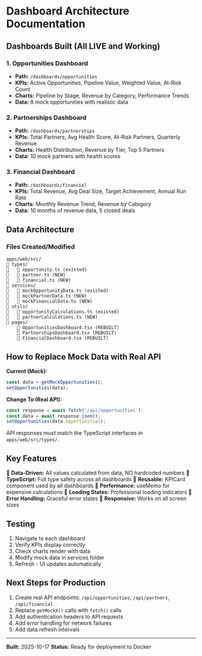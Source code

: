 # Dashboard Architecture Documentation

## Dashboards Built (All LIVE and Working)

### 1. Opportunities Dashboard
- **Path:** `/dashboards/opportunities`
- **KPIs:** Active Opportunities, Pipeline Value, Weighted Value, At-Risk Count
- **Charts:** Pipeline by Stage, Revenue by Category, Performance Trends
- **Data:** 8 mock opportunities with realistic data

### 2. Partnerships Dashboard
- **Path:** `/dashboards/partnerships`
- **KPIs:** Total Partners, Avg Health Score, At-Risk Partners, Quarterly Revenue
- **Charts:** Health Distribution, Revenue by Tier, Top 5 Partners
- **Data:** 10 mock partners with health scores

### 3. Financial Dashboard
- **Path:** `/dashboards/financial`
- **KPIs:** Total Revenue, Avg Deal Size, Target Achievement, Annual Run Rate
- **Charts:** Monthly Revenue Trend, Revenue by Category
- **Data:** 10 months of revenue data, 5 closed deals

## Data Architecture

### Files Created/Modified
```
apps/web/src/
   types/
      opportunity.ts (existed)
      partner.ts (NEW)
      financial.ts (NEW)
   services/
      mockOpportunityData.ts (existed)
      mockPartnerData.ts (NEW)
      mockFinancialData.ts (NEW)
   utils/
      opportunityCalculations.ts (existed)
      partnerCalculations.ts (NEW)
   pages/
       OpportunitiesDashboard.tsx (REBUILT)
       PartnershipsDashboard.tsx (REBUILT)
       FinancialDashboard.tsx (REBUILT)
```

## How to Replace Mock Data with Real API

**Current (Mock):**
```typescript
const data = getMockOpportunities();
setOpportunities(data);
```

**Change To (Real API):**
```typescript
const response = await fetch('/api/opportunities');
const data = await response.json();
setOpportunities(data.opportunities);
```

API responses must match the TypeScript interfaces in `apps/web/src/types/`.

## Key Features

 **Data-Driven:** All values calculated from data, NO hardcoded numbers
 **TypeScript:** Full type safety across all dashboards
 **Reusable:** KPICard component used by all dashboards
 **Performance:** useMemo for expensive calculations
 **Loading States:** Professional loading indicators
 **Error Handling:** Graceful error states
 **Responsive:** Works on all screen sizes

## Testing

1. Navigate to each dashboard
2. Verify KPIs display correctly
3. Check charts render with data
4. Modify mock data in services folder
5. Refresh - UI updates automatically

## Next Steps for Production

1. Create real API endpoints: `/api/opportunities`, `/api/partners`, `/api/financial`
2. Replace `getMockX()` calls with `fetch()` calls
3. Add authentication headers to API requests
4. Add error handling for network failures
5. Add data refresh intervals

---
**Built:** 2025-10-17
**Status:** Ready for deployment to Docker
